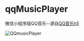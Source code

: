# qqMusicPlayer
微信小程序版QQ音乐--源自[QQ音乐h5](https://m.y.qq.com/)

![QQmusicPlayer](https://github.com/julytian/qqMusicPlayer/blob/master/shot/musicplayer.jpg)
